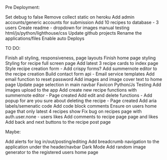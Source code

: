 Pre Deployment:

Set debug to false
Remove collect static on heroku
Add admin accounts/generic accounts for submission
Add 10 recipes to database - 3 users 
Create readme - dropdown for images
manual testing html/js/python/lighthouse/css
Update github projects 
Rename the applications/files
Enable auto Deploys 

TO DO:

Finish all styling, responsiveness, page layouts
Finish home page styling
Styling for recipe full screen page 
Add latest 3 recipe cards to index page
Style recipe creation form - Add crispy forms? Add summernote editor to the recipe creation
Build contact form api - Email service templates
Add email function to reset password
Add images and image cover text to home page 
Update page selection in main navbar
Favicon
Python/Js Testing
Add images upload to the app
Add create new recipe functions with summernote editor - Page created 
Add edit and delete functions - Add popup for are you sure about deleting the recipe - Page created
Add aria labels/semenatic code
Add code block comments
Ensure on users home page that only latest 4 recipes show
Fix bug on recipes page with auth.user.none - users likes 
Add comments to recipe page page and likes
Add back and next buttons to the recipe post page 

Maybe:
 
Add alerts for log in/out/posting/editing
Add breadcrumb navigation to the application under the header/navbar
Dark Mode
Add random image generator to the registered users home page


